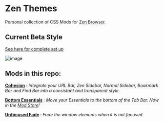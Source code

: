 # Zen Themes

Personal collection of CSS Mods for [Zen Browser](https://zen-browser.app/). 

## Current Beta Style

[See here for complete set up](https://github.com/TheBigWazz/ZenThemes/tree/main/Zen-current-setup)

![image](https://github.com/user-attachments/assets/3a479829-3679-4744-bbd2-fee5d6d26ff5)

## Mods in this repo:

__[Cohesion](https://github.com/TheBigWazz/ZenThemes/tree/main/Cohesion)__    : *Integrate your URL Bar, Zen Sidebar, Normal Sidebar, Bookmark Bar and Find Bar into a consistant and transparent style.*

__[Bottom Essentials](https://github.com/TheBigWazz/ZenThemes/tree/main/Bottom-Essentials)__   : *Move your Essentials to the bottom of the Tab Bar. Now in the [Mod Store]()!*


__[Unfocused Fade](https://github.com/TheBigWazz/ZenThemes/tree/main/Unfocused-Fade)__  : *Fade the window elements when it is not focused.*


